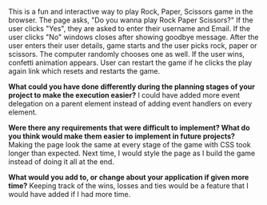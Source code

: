 This is a fun and interactive way to play Rock, Paper, Scissors game in the browser.
The page asks, "Do you wanna play Rock Paper Scissors?" If the user clicks "Yes", they are asked to enter their username and Email.
If the user clicks "No" windows closes after showing goodbye message. 
After the user enters their user details, game starts and the user picks rock, paper or scissors.
The computer randomly chooses one as well. If the user wins, confetti animation appears. 
User can restart the game if he clicks the play again link which resets and restarts the game.

**What could you have done differently during the planning stages of your project to make the execution easier?**
I could have added more event delegation on a parent element instead of adding event handlers on every element. 

**Were there any requirements that were difficult to implement? What do you think would make them easier to implement in future projects?**
Making the page look the same at every stage of the game with CSS took longer than expected. 
Next time, I would style the page as I build the game instead of doing it all at the end.

**What would you add to, or change about your application if given more time?**
Keeping track of the wins, losses and ties would be a feature that I would have added if I had more time.
